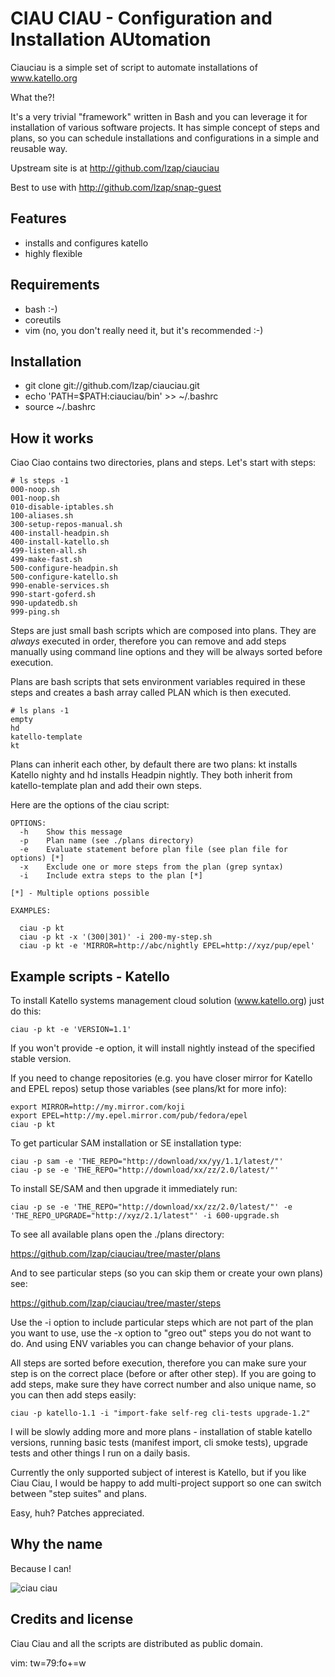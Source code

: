 CIAU CIAU - Configuration and Installation AUtomation
=====================================================

Ciauciau is a simple set of script to automate installations of www.katello.org

What the?!

It's a very trivial "framework" written in Bash and you can leverage it
for installation of various software projects. It has simple concept of 
steps and plans, so you can schedule installations and configurations
in a simple and reusable way.

Upstream site is at http://github.com/lzap/ciauciau

Best to use with http://github.com/lzap/snap-guest

Features
--------

 * installs and configures katello
 * highly flexible

Requirements
------------

 * bash :-)
 * coreutils
 * vim (no, you don't really need it, but it's recommended :-)

Installation
------------

 * git clone git://github.com/lzap/ciauciau.git
 * echo 'PATH=$PATH:ciauciau/bin' >> ~/.bashrc
 * source ~/.bashrc

How it works
------------

Ciao Ciao contains two directories, plans and steps. Let's start with steps:

    # ls steps -1
    000-noop.sh
    001-noop.sh
    010-disable-iptables.sh
    100-aliases.sh
    300-setup-repos-manual.sh
    400-install-headpin.sh
    400-install-katello.sh
    499-listen-all.sh
    499-make-fast.sh
    500-configure-headpin.sh
    500-configure-katello.sh
    990-enable-services.sh
    990-start-goferd.sh
    990-updatedb.sh
    999-ping.sh

Steps are just small bash scripts which are composed into plans. They are 
*always* executed in order, therefore you can remove and add steps manually 
using command line options and they will be always sorted before execution.

Plans are bash scripts that sets environment variables required in these steps 
and creates a bash array called PLAN which is then executed.

    # ls plans -1
    empty
    hd
    katello-template
    kt

Plans can inherit each other, by default there are two plans: kt installs 
Katello nighty and hd installs Headpin nightly. They both inherit from 
katello-template plan and add their own steps.

Here are the options of the ciau script:

    OPTIONS:
      -h    Show this message
      -p    Plan name (see ./plans directory)
      -e    Evaluate statement before plan file (see plan file for options) [*]
      -x    Exclude one or more steps from the plan (grep syntax)
      -i    Include extra steps to the plan [*]

    [*] - Multiple options possible

    EXAMPLES:

      ciau -p kt
      ciau -p kt -x '(300|301)' -i 200-my-step.sh
      ciau -p kt -e 'MIRROR=http://abc/nightly EPEL=http://xyz/pup/epel'

Example scripts - Katello
-------------------------

To install Katello systems management cloud solution (www.katello.org) just do 
this:

    ciau -p kt -e 'VERSION=1.1'

If you won't provide -e option, it will install nightly instead of the 
specified stable version.

If you need to change repositories (e.g. you have closer mirror for Katello and 
EPEL repos) setup those variables (see plans/kt for more info):

    export MIRROR=http://my.mirror.com/koji
    export EPEL=http://my.epel.mirror.com/pub/fedora/epel
    ciau -p kt

To get particular SAM installation or SE installation type:

    ciau -p sam -e 'THE_REPO="http://download/xx/yy/1.1/latest/"'
    ciau -p se -e 'THE_REPO="http://download/xx/zz/2.0/latest/"'

To install SE/SAM and then upgrade it immediately run:

    ciau -p se -e 'THE_REPO="http://download/xx/zz/2.0/latest/"' -e 'THE_REPO_UPGRADE="http://xyz/2.1/latest"' -i 600-upgrade.sh

To see all available plans open the ./plans directory:

https://github.com/lzap/ciauciau/tree/master/plans

And to see particular steps (so you can skip them or create your own plans) 
see:

https://github.com/lzap/ciauciau/tree/master/steps

Use the -i option to include particular steps which are not part of the plan 
you want to use, use the -x option to "greo out" steps you do not want to do. 
And using ENV variables you can change behavior of your plans.

All steps are sorted before execution, therefore you can make sure your step is 
on the correct place (before or after other step). If you are going to add 
steps, make sure they have correct number and also unique name, so you can then 
add steps easily:

    ciau -p katello-1.1 -i "import-fake self-reg cli-tests upgrade-1.2"

I will be slowly adding more and more plans - installation of stable katello 
versions, running basic tests (manifest import, cli smoke tests), upgrade tests 
and other things I run on a daily basis.

Currently the only supported subject of interest is Katello, but if you like 
Ciau Ciau, I would be happy to add multi-project support so one can switch 
between "step suites" and plans.

Easy, huh? Patches appreciated.

Why the name
------------

Because I can!

![ciau ciau](http://images04.olx.lt/ui/2/97/15/25499215_1.jpg "Ciau Ciau")

Credits and license
-------------------

Ciau Ciau and all the scripts are distributed as public domain.

vim: tw=79:fo+=w
